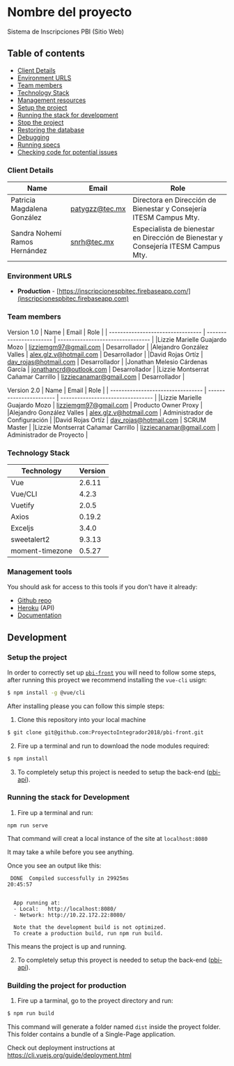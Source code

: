 # Nombre del proyecto

Sistema de Inscripciones PBI (Sitio Web)

## Table of contents

* [Client Details](#client-details)
* [Environment URLS](#environment-urls)
* [Team members](#team-members)
* [Technology Stack](#technology-stack)
* [Management resources](#management-resources)
* [Setup the project](#setup-the-project)
* [Running the stack for development](#running-the-stack-for-development)
* [Stop the project](#stop-the-project)
* [Restoring the database](#restoring-the-database)
* [Debugging](#debugging)
* [Running specs](#running-specs)
* [Checking code for potential issues](#checking-code-for-potential-issues)


### Client Details

| Name                         | Email             | Role                                                                               |
| ---------------------------- | ----------------- | ---------------------------------------------------------------------------------- |
| Patricia Magdalena González  | patygzz@tec.mx    | Directora en Dirección de Bienestar y Consejería ITESM Campus Mty.                 |
| Sandra Nohemí Ramos Hernández| snrh@tec.mx       | Especialista de bienestar en Dirección de Bienestar y Consejería ITESM Campus Mty. | 


### Environment URLS

* **Production** - [https://inscripcionespbitec.firebaseapp.com/](inscripcionespbitec.firebaseapp.com)

### Team members

Version 1.0
| Name                              | Email                   | Role                              |
| --------------------------------- | ----------------------- | --------------------------------- |
|Lizzie Marielle Guajardo Mozo      | lizziemgm97@gmail.com   | Desarrollador                     |
|Alejandro González Valles          | alex.glz.v@hotmail.com  | Desarrollador                     |
|David Rojas Ortíz                  | dav_rojas@hotmail.com   | Desarrollador                     |
|Jonathan Melesio Cárdenas García   | jonathancrd@outlook.com | Desarrollador                     |
|Lizzie Montserrat Cañamar Carrillo | lizziecanamar@gmail.com | Desarrollador                     |

Version 2.0
| Name                              | Email                   | Role                              |
| --------------------------------- | ----------------------- | --------------------------------- |
|Lizzie Marielle Guajardo Mozo      | lizziemgm97@gmail.com   | Producto Owner Proxy              |
|Alejandro González Valles          | alex.glz.v@hotmail.com  | Administrador de Configuración    |
|David Rojas Ortíz                  | dav_rojas@hotmail.com   | SCRUM Master                      |
|Lizzie Montserrat Cañamar Carrillo | lizziecanamar@gmail.com | Administrador de Proyecto         |

### Technology Stack
| Technology      | Version      |
| --------------- | ------------ |
| Vue             | 2.6.11       |
| Vue/CLI         | 4.2.3        |
| Vuetify         | 2.0.5        |
| Axios           | 0.19.2       |
| Exceljs         | 3.4.0        |
| sweetalert2     | 9.3.13       |
| moment-timezone | 0.5.27       |

### Management tools

You should ask for access to this tools if you don't have it already:

* [Github repo](https://github.com/ProyectoIntegrador2018/pbi-front)
* [Heroku](https://inscripcionespbi-backend.herokuapp.com) (API)
* [Documentation](https://drive.google.com/drive/u/2/folders/1HxzSv_UqLsO1F6e_aaYM3d7Hoos28w91)

## Development

### Setup the project

In order to correctly set up [`pbi-front`](https://github.com/ProyectoIntegrador2018/pbi-front) you will need to follow
some steps, after running this proyect we recommend installing the `vue-cli` usign:

```bash
$ npm install -g @vue/cli
```

After installing please you can follow this simple steps:

1. Clone this repository into your local machine

```bash
$ git clone git@github.com:ProyectoIntegrador2018/pbi-front.git
```
2. Fire up a terminal and run to download the node modules required:

```bash
$ npm install
```

3. To completely setup this project is needed to setup the back-end ([pbi-api](https://github.com/ProyectoIntegrador2018/pbi-api)).

### Running the stack for Development

1. Fire up a terminal and run: 

```
npm run serve
```

That command will creat a local instance of the site at `localhost:8080` 


It may take a while before you see anything. 

Once you see an output like this:

```
 DONE  Compiled successfully in 29925ms                                                                         20:45:57


  App running at:
  - Local:   http://localhost:8080/
  - Network: http://10.22.172.22:8080/

  Note that the development build is not optimized.
  To create a production build, run npm run build.
```

This means the project is up and running.


2. To completely setup this proyect is needed to setup the back-end ([pbi-api](https://github.com/ProyectoIntegrador2018/pbi-api)).

### Building the project for production

1. Fire up a tarminal, go to the proyect directory and run:

```bash
$ npm run build
```

This command will generate a folder named `dist` inside the proyect folder. This folder contains a bundle of a Single-Page application.

Check out deployment instructions at https://cli.vuejs.org/guide/deployment.html

<!-- ### Firebase deployment -->

<!-- This proyect Front-end is hosted using Google Firebase Hosting -->
